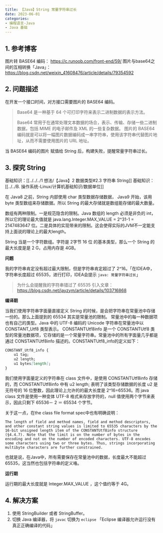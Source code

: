 ```yaml
---
title: 【Java】String 常量字符串过长
date: 2023-06-01
categories: 
- 编程语言-Java
- Java 基础
---
```


## 1. 参考博客

图片转 BASE64 编码： https://c.runoob.com/front-end/59/
图片与base64之间的互相转换「Java」： https://blog.csdn.net/weixin_41608476/article/details/79354592

## 2. 问题描述

在开发一个接口时间，对方接口需要图片的 BASE64 编码。

> Base64 是一种基于 64 个可打印字符来表示二进制数据的表示方法。
> 
> Base64 常用于在通常处理文本数据的场合，表示、传输、存储一些二进制数据，包括 MIME 的电子邮件及 XML 的一些复杂数据。
> 图片的 BASE64 编码就是可以将一幅图片数据编码成一串字符串，使用该字符串代替图片地址，从而不需要使用图片的 URL 地址。

当 BASE64 编码的图片 赋值给 String 后，构建失败，提醒常量字符串过长。

## 3. 探究 String

基础知识：[[../../../1 想法/【Java】2 数据类型#2.3 字符串 String]]
基础知识：[[../../B. 操作系统-Linux/计算机基础知识/数据单位]]

在 Java8 之前，String 内部使用 char 类型数据存储数据， Java9 开始，该用 byte 类型数组来存储数据。所以 String 的最大存储就是数组能存储的最大数量。

数组有两种限制。一是规范隐含的限制。Java 数组的 length 必须是非负的 int，所以它的理论最大值就是 java.lang.Integer.MAX_VALUE = 2^31-1 = 2147483647 位。二是具体的实现带来的限制。这会使得实际的JVM不一定能支持上面说的理论上的最大length。

String 当是一个字符数组。字符是 2字节 16 位 的基本类型，那么一个 String 的最大长度是是 2 G，占用内存是 4GB。

**问题**

我的字符串肯定没有超过最大限制，但是字符串肯定超过了 2^16。「在IDEA中，字符串长度超过 65535，进行打印，IDEA会提示 `java: 常量字符串过长`」

> 为什么会提醒我的字符串错过了 65535
> 引入文章： https://blog.csdn.net/jayzym/article/details/103716868

**编译期**

当我们使用字符串字面量直接定义 String 的时候，是会把字符串在常量池中存储一份的。那么上面提到的 65534 其实是常量池的限制。
常量池中的每一种数据项也有自己的类型。Java 中的 UTF-8 编码的 Unicode 字符串在常量池中以 CONSTANT_Utf8 类型表示。
CONSTANTUtf8info 是一个 CONSTANTUtf8 类型的常量池数据项，它存储的是一个常量字符串。常量池中的所有字面量几乎都是通过 CONSTANTUtf8info 描述的。CONSTANTUtf8_info的定义如下：
```markdown
CONSTANT_Utf8_info {
	u1 tag;     
	u2 length;     
	u1 bytes[length];
}
```

我们使用字面量定义的字符串在 class 文件中，是使用 CONSTANTUtf8info 存储的，而 CONSTANTUtf8info 中有 u2 length; 表明了该类型存储数据的长度 u2 是无符号的 16 位整数，因此理论上允许的的最大长度是 2^16=65536。而 java class 文件是使用一种变体 UTF-8 格式来存放字符的，null 值使用两个字节来表示，因此只剩下 65536－ 2 ＝ 65534 个字节。

关于这一点，在the class file format spec中也有明确说明：
```vbnet
The length of field and method names, field and method descriptors, and other constant string values is limited to 65535 characters by the 16-bit unsigned length item of the CONSTANTUtf8info structure (§4.4.7). Note that the limit is on the number of bytes in the encoding and not on the number of encoded characters. UTF-8 encodes some characters using two or three bytes. Thus, strings incorporating multibyte characters are further constrained.
```

也就是说，在Java中，所有需要保存在常量池中的数据，长度最大不能超过 65535，这当然也包括字符串的定义咯。

**运行期**

运行期的最大长度就是 Integer.MAX_VALUE ，这个值约等于 4G。

## 4. 解决方案

1. 使用 StringBuilder 或者 StringBuffer。
2. 切换 Java 编译器，将 `javac` 切换为 `eclipse` 「Eclipse 编译器允许运行没有真正正确编译的代码」



